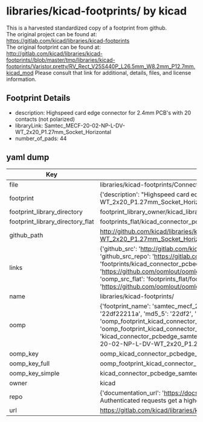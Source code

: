 # libraries/kicad-footprints/ by kicad  
This is a harvested standardized copy of a footprint from github.  
The original project can be found at:  
https://gitlab.com/kicad/libraries/kicad-footprints  
The original footprint can be found at:
http://gitlab.com/kicad/libraries/kicad-footprints//blob/master/tmp/libraries/kicad-footprints/Varistor.pretty/RV_Rect_V25S440P_L26.5mm_W8.2mm_P12.7mm.kicad_mod
Please consult that link for additional, details, files, and license information.  
## Footprint Details
* description: Highspeed card edge connector for 2.4mm PCB's with 20 contacts (not polarized)  
* libraryLink: Samtec_MECF-20-02-NP-L-DV-WT_2x20_P1.27mm_Socket_Horizontal  
* number_of_pads: 44  
## yaml dump  
| Key | Value |  
| --- | --- |  
| file | libraries/kicad-footprints/Connector_PCBEdge.pretty/Samtec_MECF-20-02-NP-L-DV-WT_2x20_P1.27mm_Socket_Horizontal.kicad_mod |  
| footprint | {'description': "Highspeed card edge connector for 2.4mm PCB's with 20 contacts (not polarized)", 'libraryLink': 'Samtec_MECF-20-02-NP-L-DV-WT_2x20_P1.27mm_Socket_Horizontal', 'number_of_pads': 44} |  
| footprint_library_directory | footprint_library_owner/kicad_libraries/kicad-footprints/ |  
| footprint_library_directory_flat | footprints_flat/kicad_connector_pcbedge_samtec_mecf_20_02_np_l_dv_wt_2x20_p1_27mm_socket_horizontal/working |  
| github_path | http://github.com/kicad/libraries/kicad-footprints//blob/master/tmp/libraries/kicad-footprints/Connector_PCBEdge.pretty/Samtec_MECF-20-02-NP-L-DV-WT_2x20_P1.27mm_Socket_Horizontal.kicad_mod |  
| links | {'github_src': 'http://gitlab.com/kicad/libraries/kicad-footprints//blob/master/tmp/libraries/kicad-footprints/Varistor.pretty/RV_Rect_V25S440P_L26.5mm_W8.2mm_P12.7mm.kicad_mod', 'github_src_repo': 'https://gitlab.com/kicad/libraries/kicad-footprints', 'oomp_bot': 'footprints/kicad_connector_pcbedge_samtec_mecf_20_02_np_l_dv_wt_2x20_p1_27mm_socket_horizontal/working', 'oomp_bot_github': 'https://github.com/oomlout/oomlout_oomp_footprint_bot/tree/main/footprints/kicad_connector_pcbedge_samtec_mecf_20_02_np_l_dv_wt_2x20_p1_27mm_socket_horizontal/working', 'oomp_src_flat': 'footprints_flat/footprints_flat/kicad_connector_pcbedge_samtec_mecf_20_02_np_l_dv_wt_2x20_p1_27mm_socket_horizontal/working', 'oomp_src_flat_github': 'https://github.com/oomlout/oomlout_oomp_footprint_src/tree/main/footprints_flat/kicad_connector_pcbedge_samtec_mecf_20_02_np_l_dv_wt_2x20_p1_27mm_socket_horizontal/working'} |  
| name | libraries/kicad-footprints/ |  
| oomp | {'footprint_name': 'samtec_mecf_20_02_np_l_dv_wt_2x20_p1_27mm_socket_horizontal', 'library_name': 'connector_pcbedge', 'md5': '22df22211a5cb858061329b11d0c6ce5', 'md5_10': '22df22211a', 'md5_5': '22df2', 'md5_6': '22df22', 'oomp_key': 'oomp_kicad_connector_pcbedge_samtec_mecf_20_02_np_l_dv_wt_2x20_p1_27mm_socket_horizontal', 'oomp_key_extra': 'oomp_footprint_kicad_connector_pcbedge_samtec_mecf_20_02_np_l_dv_wt_2x20_p1_27mm_socket_horizontal', 'oomp_key_full': 'oomp_footprint_kicad_connector_pcbedge_samtec_mecf_20_02_np_l_dv_wt_2x20_p1_27mm_socket_horizontal_22df22', 'oomp_key_simple': 'kicad_connector_pcbedge_samtec_mecf_20_02_np_l_dv_wt_2x20_p1_27mm_socket_horizontal', 'original_filename': 'libraries/kicad-footprints/Connector_PCBEdge.pretty/Samtec_MECF-20-02-NP-L-DV-WT_2x20_P1.27mm_Socket_Horizontal.kicad_mod', 'owner_name': 'kicad'} |  
| oomp_key | oomp_kicad_connector_pcbedge_samtec_mecf_20_02_np_l_dv_wt_2x20_p1_27mm_socket_horizontal |  
| oomp_key_full | oomp_footprint_kicad_connector_pcbedge_samtec_mecf_20_02_np_l_dv_wt_2x20_p1_27mm_socket_horizontal |  
| oomp_key_simple | kicad_connector_pcbedge_samtec_mecf_20_02_np_l_dv_wt_2x20_p1_27mm_socket_horizontal |  
| owner | kicad |  
| repo | {'documentation_url': 'https://docs.github.com/rest/overview/resources-in-the-rest-api#rate-limiting', 'message': "API rate limit exceeded for 84.66.173.59. (But here's the good news: Authenticated requests get a higher rate limit. Check out the documentation for more details.)"} |  
| url | https://gitlab.com/kicad/libraries/kicad-footprints |  

